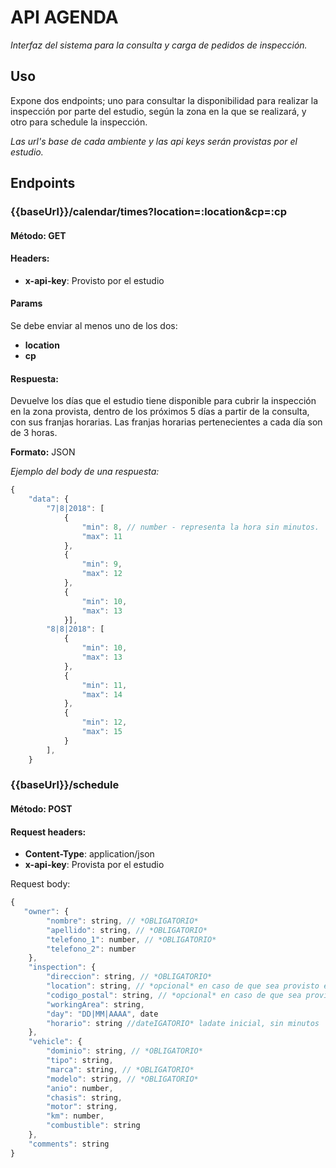 # API AGENDA

*Interfaz del sistema para la consulta y carga de pedidos de inspección.*

## Uso

Expone dos endpoints; uno para consultar la disponibilidad para realizar la inspección por parte del estudio, según la zona en la que se realizará, y otro para schedule la inspección.

*Las url's base de cada ambiente y las api keys serán provistas por el estudio.*

## Endpoints

### {{baseUrl}}/calendar/times?location=:location&cp=:cp

#### Método: GET

#### Headers:
  - **x-api-key**: Provisto por el estudio

#### Params
Se debe enviar al menos uno de los dos:
  - **location**
  - **cp**

#### Respuesta:
Devuelve los días que el estudio tiene disponible para cubrir la inspección en la zona provista, dentro de los próximos 5 días a partir de la consulta, con sus franjas horarias. Las franjas horarias pertenecientes a cada día son de 3 horas.

**Formato:** JSON

*Ejemplo del body de una respuesta:*

```js
{
    "data": {
        "7|8|2018": [
            {
                "min": 8, // number - representa la hora sin minutos.
                "max": 11
            },
            {
                "min": 9,
                "max": 12
            },
            {
                "min": 10,
                "max": 13
            }],
        "8|8|2018": [
            {
                "min": 10,
                "max": 13
            },
            {
                "min": 11,
                "max": 14
            },
            {
                "min": 12,
                "max": 15
            }
        ],
	}
```

### {{baseUrl}}/schedule

#### Método: POST

#### Request headers:
  - **Content-Type**: application/json
  - **x-api-key**: Provista por el estudio

Request body:

```js
{
   "owner": {
    	"nombre": string, // *OBLIGATORIO*
    	"apellido": string, // *OBLIGATORIO*
    	"telefono_1": number, // *OBLIGATORIO*
    	"telefono_2": number
    },
    "inspection": {
    	"direccion": string, // *OBLIGATORIO*
    	"location": string, // *opcional* en caso de que sea provisto el código postal
		"codigo_postal": string, // *opcional* en caso de que sea provista la location
    	"workingArea": string,
    	"day": "DD|MM|AAAA", date
    	"horario": string //dateIGATORIO* ladate inicial, sin minutos
    },
    "vehicle": {
    	"dominio": string, // *OBLIGATORIO*
        "tipo": string,
        "marca": string, // *OBLIGATORIO*
    	"modelo": string, // *OBLIGATORIO*
        "anio": number,
    	"chasis": string,
    	"motor": string,
    	"km": number,
    	"combustible": string
    },
    "comments": string
}
```
